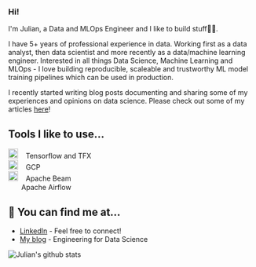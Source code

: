 ### Hi!

I'm Julian, a Data and MLOps Engineer and I like to build stuff👷‍♂️.

I have 5+ years of professional experience in data. Working first as a data analyst, then data scientist and more recently as a data/machine learning engineer. Interested in all things Data Science, Machine Learning and MLOps - I love building reproducible, scaleable and trustworthy ML model training pipelines which can be used in production.

I recently started writing blog posts documenting and sharing some of my experiences and opinions on data science. Please check out some of my articles [here](https://engineeringfordatascience.com/archives)!

## Tools I like to use...

<img height="20" src="https://upload.wikimedia.org/wikipedia/commons/2/2d/Tensorflow_logo.svg">&nbsp;&nbsp;&nbsp;&nbsp;Tensorflow and TFX
<br>
<img height="20" src="https://www.gstatic.com/devrel-devsite/prod/v0a713fec70a4b4c54311265d5142e962747a0e45a24063467564a2765c008ac7/cloud/images/favicons/onecloud/favicon.ico">&nbsp;&nbsp;&nbsp;&nbsp;GCP
<br>
<img height="20" src="https://beam.apache.org/images/logos/full-color/nameless/beam-logo-full-color-nameless.svg">&nbsp;&nbsp;&nbsp;&nbsp;Apache Beam
<br>
<img height="15" src="https://banner2.cleanpng.com/20190619/oyo/kisspng-apache-airflow-workflow-orchestration-directed-acy-ampquotamsterda-5d0ade8e557994.2185587715609934223501.jpg">&nbsp;&nbsp;&nbsp;Apache Airflow

## 🔎 You can find me at...

- [LinkedIn](https://www.linkedin.com/in/westjc/) - Feel free to connect!
- [My blog](https://engineeringfordatascience.com/) - Engineering for Data Science


![Julian's github stats](https://github-readme-stats.vercel.app/api?username=julian-west&count_private=true&show_icons=true&theme=algolia) 
